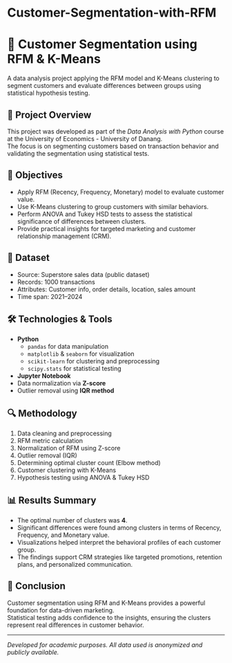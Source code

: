 # Customer-Segmentation-with-RFM
# 🧠 Customer Segmentation using RFM & K-Means

A data analysis project applying the RFM model and K-Means clustering to segment customers and evaluate differences between groups using statistical hypothesis testing.

## 📘 Project Overview

This project was developed as part of the *Data Analysis with Python* course at the University of Economics - University of Danang.  
The focus is on segmenting customers based on transaction behavior and validating the segmentation using statistical tests.

## 🎯 Objectives

- Apply RFM (Recency, Frequency, Monetary) model to evaluate customer value.
- Use K-Means clustering to group customers with similar behaviors.
- Perform ANOVA and Tukey HSD tests to assess the statistical significance of differences between clusters.
- Provide practical insights for targeted marketing and customer relationship management (CRM).

## 📂 Dataset

- Source: Superstore sales data (public dataset)
- Records: 1000 transactions
- Attributes: Customer info, order details, location, sales amount
- Time span: 2021–2024

## 🛠 Technologies & Tools

- **Python**
  - `pandas` for data manipulation
  - `matplotlib` & `seaborn` for visualization
  - `scikit-learn` for clustering and preprocessing
  - `scipy.stats` for statistical testing
- **Jupyter Notebook**
- Data normalization via **Z-score**
- Outlier removal using **IQR method**

## 🔍 Methodology

1. Data cleaning and preprocessing  
2. RFM metric calculation  
3. Normalization of RFM using Z-score  
4. Outlier removal (IQR)  
5. Determining optimal cluster count (Elbow method)  
6. Customer clustering with K-Means  
7. Hypothesis testing using ANOVA & Tukey HSD

## 📊 Results Summary

- The optimal number of clusters was **4**.
- Significant differences were found among clusters in terms of Recency, Frequency, and Monetary value.
- Visualizations helped interpret the behavioral profiles of each customer group.
- The findings support CRM strategies like targeted promotions, retention plans, and personalized communication.

## 📌 Conclusion

Customer segmentation using RFM and K-Means provides a powerful foundation for data-driven marketing.  
Statistical testing adds confidence to the insights, ensuring the clusters represent real differences in customer behavior.

---

*Developed for academic purposes. All data used is anonymized and publicly available.*
